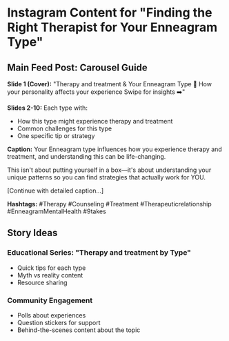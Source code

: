 # Instagram Content for "Finding the Right Therapist for Your Enneagram Type"

## Main Feed Post: Carousel Guide

**Slide 1 (Cover):**
"Therapy and treatment & Your Enneagram Type 🧠
How your personality affects your experience
Swipe for insights ➡️"

**Slides 2-10:** Each type with:
- How this type might experience therapy and treatment
- Common challenges for this type
- One specific tip or strategy

**Caption:**
Your Enneagram type influences how you experience therapy and treatment, and understanding this can be life-changing.

This isn't about putting yourself in a box—it's about understanding your unique patterns so you can find strategies that actually work for YOU.

[Continue with detailed caption...]

**Hashtags:**
#Therapy #Counseling #Treatment #Therapeuticrelationship #EnneagramMentalHealth #9takes

## Story Ideas

### Educational Series: "Therapy and treatment by Type"
- Quick tips for each type
- Myth vs reality content
- Resource sharing

### Community Engagement
- Polls about experiences
- Question stickers for support
- Behind-the-scenes content about the topic

